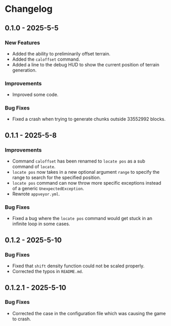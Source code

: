 # Changelog

## 0.1.0 - 2025-5-5

### New Features
- Added the ability to preliminarily offset terrain.  
- Added the `caloffset` command.  
- Added a line to the debug HUD to show the current position of terrain generation.  

### Improvements
- Improved some code.  

### Bug Fixes
- Fixed a crash when trying to generate chunks outside 33552992 blocks.  


## 0.1.1 - 2025-5-8

### Improvements
- Command `caloffset` has been renamed to `locate pos` as a sub command of `locate`.  
- `locate pos` now takes in a new optional argument `range` to specify the range to search for the specified position.  
- `locate pos` command can now throw more specific exceptions instead of a generic `UnexpectedException`.  
- Rewrote `appveyor.yml`.  

### Bug Fixes
- Fixed a bug where the `locate pos` command would get stuck in an infinite loop in some cases.  


## 0.1.2 - 2025-5-10

### Bug Fixes
- Fixed that `shift` density function could not be scaled properly.  
- Corrected the typos in `README.md`. 


## 0.1.2.1 - 2025-5-10

### Bug Fixes
- Corrected the case in the configuration file which was causing the game to crash.